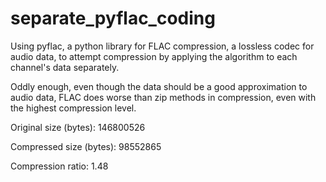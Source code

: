 
# separate_pyflac_coding

Using pyflac, a python library for FLAC compression, a lossless codec for audio data, to attempt compression by applying the algorithm to each channel's data separately. 

Oddly enough, even though the data should be a good approximation to audio data, FLAC does worse than zip methods in compression, even with the highest compression level. 


Original size (bytes): 146800526 

Compressed size (bytes): 98552865 

Compression ratio: 1.48 